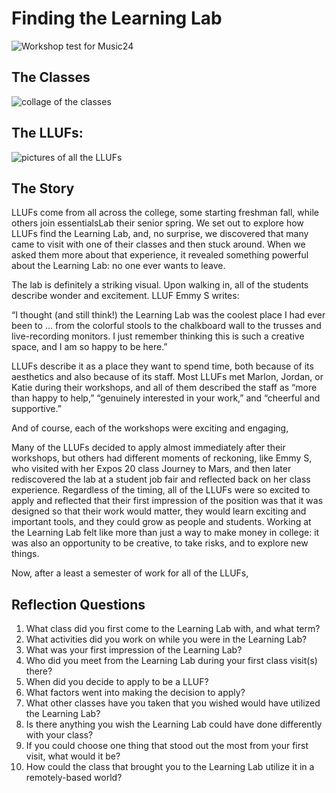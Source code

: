 # Finding the Learning Lab

![Workshop test for Music24](https://files.slack.com/files-pri/T0HTW3H0V-F014983NYUS/48919809547_a399ae3476_o.jpg?pub_secret=7dd20fa0a8)

## The Classes 

![collage of the classes](https://files.slack.com/files-pri/T0HTW3H0V-F014RRB36JV/the_classes.png?pub_secret=e36b0a0888)

## The LLUFs: 

![pictures of all the LLUFs](https://files.slack.com/files-pri/T0HTW3H0V-F014BP77SQ5/discovering_the_bok_center.collage.png?pub_secret=d3c3ef0baa)

## The Story

LLUFs come from all across the college, some starting freshman fall, while others join essentialsLab their senior spring. We set out to explore how LLUFs find the Learning Lab, and, no surprise, we discovered that many came to visit with one of their classes and then stuck around. When we asked them more about that experience, it revealed something powerful about the Learning Lab: no one ever wants to leave. 

The lab is definitely a striking visual. Upon walking in, all of the students describe wonder and excitement. LLUF Emmy S writes:

“I thought (and still think!) the Learning Lab was the coolest place I had ever been to … from the colorful stools to the chalkboard wall to the trusses and live-recording monitors. I just remember thinking this is such a creative space, and I am so happy to be here.” 

LLUFs describe it as a place they want to spend time, both because of its aesthetics and also because of its staff. Most LLUFs met Marlon, Jordan, or Katie during their workshops, and all of them described the staff as “more than happy to help,” “genuinely interested in your work,” and “cheerful and supportive.”

And of course, each of the workshops were exciting and engaging, 

Many of the LLUFs decided to apply almost immediately after their workshops, but others had different moments of reckoning, like Emmy S, who visited with her Expos 20 class Journey to Mars, and then later rediscovered the lab at a student job fair and reflected back on her class experience. Regardless of the timing, all of the LLUFs were so excited to apply and reflected that their first impression of the position was that it was designed so that their work would matter, they would learn exciting and important tools, and they could grow as people and students. Working at the Learning Lab felt like more than just a way to make money in college: it was also an opportunity to be creative, to take risks, and to explore new things. 

Now, after a least a semester of work for all of the LLUFs, 


## Reflection Questions
1. What class did you first come to the Learning Lab with, and what term?
2. What activities did you work on while you were in the Learning Lab?
3. What was your first impression of the Learning Lab?
4. Who did you meet from the Learning Lab during your first class visit(s) there?
5. When did you decide to apply to be a LLUF?
6. What factors went into making the decision to apply?
7. What other classes have you taken that you wished would have utilized the Learning Lab?
8. Is there anything you wish the Learning Lab could have done differently with your class?
9. If you could choose one thing that stood out the most from your first visit, what would it be?
10. How could the class that brought you to the Learning Lab utilize it in a remotely-based world?

